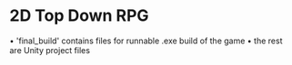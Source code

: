 # 2D Top Down RPG

• 'final_build' contains files for runnable .exe build of the game
• the rest are Unity project files
